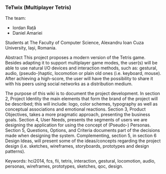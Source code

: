 ### TeTwix (Multiplayer Tetris)

The team:
* Iordan Rață
* Daniel Amariei

Students at The Faculty of Computer Science, Alexandru Ioan Cuza University, Iași, Romania.

Abstract
This project proposes a modern version of the Tetris game. Besides adapting it to support multiplayer game modes, the user(s) will be able to use natural I/O devices and interaction methods, such as: gestural, audio, (pseudo-)haptic, locomotion or plain old ones (i.e. keyboard, mouse). After achieving a high-score, the user will have the possibility to share it with his peers using social networks as a distribution medium.

The purpose of this wiki is to document the project development. In section 2, Project Identity the main elements that form the brand of the project will be described; this will include: logo, color schemes, typography as well as conceptual associations and emotional reactions. Section 3, Product Objectives, takes a more pragmatic approach, presenting the business goals. Section 4, User Needs, presents the segments of users we are designing the application for using the concept of (Pseudo-) Personas. Section 5, Questions, Options, and Criteria documents part of the decisions made when designing the system. Complementing, section 5, in section 6 Design Ideas, will present some of the ideas/concepts regarding the project design (i.e. sketches, wireframes, storyboards, prototypes and design patterns).


Keywords: hci2014, fcs, fii, tetris, interaction, gestural, locomotion, audio, personas, wireframes, prototypes, sketches, qoc, design. 
